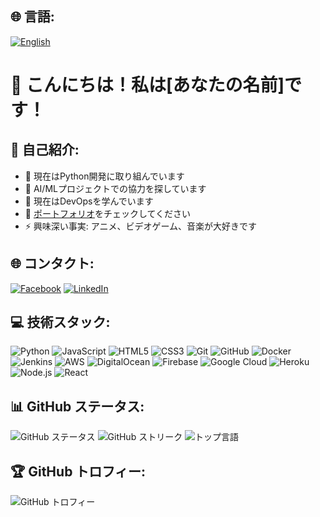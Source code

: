 ## 🌐 言語:
[![English](https://img.shields.io/badge/English-日本語-red)](README.md)

# 👋 こんにちは！私は[あなたの名前]です！

## 💼 自己紹介:
- 🔭 現在はPython開発に取り組んでいます
- 👯 AI/MLプロジェクトでの協力を探しています
- 🌱 現在はDevOpsを学んでいます
- 💬 [ポートフォリオ](https://tanvirkse101.github.io/portfolio/)をチェックしてください
- ⚡ 興味深い事実: アニメ、ビデオゲーム、音楽が大好きです

## 🌐 コンタクト:
[![Facebook](https://img.shields.io/badge/Facebook-%231877F2.svg?logo=Facebook&logoColor=white)](https://facebook.com/tanvirkse)
[![LinkedIn](https://img.shields.io/badge/LinkedIn-%230077B5.svg?logo=linkedin&logoColor=white)](https://linkedin.com/in/tanvir-ahamed-9256121b9)

## 💻 技術スタック:
![Python](https://img.shields.io/badge/Python-3670A0?style=for-the-badge&logo=python&logoColor=ffdd54)
![JavaScript](https://img.shields.io/badge/JavaScript-%23323330.svg?style=for-the-badge&logo=javascript&logoColor=%23F7DF1E)
![HTML5](https://img.shields.io/badge/HTML5-%23E34F26.svg?style=for-the-badge&logo=html5&logoColor=white)
![CSS3](https://img.shields.io/badge/CSS3-%231572B6.svg?style=for-the-badge&logo=css3&logoColor=white)
![Git](https://img.shields.io/badge/Git-F05032?style=for-the-badge&logo=git&logoColor=white)
![GitHub](https://img.shields.io/badge/GitHub-%23181717.svg?style=for-the-badge&logo=github&logoColor=white)
![Docker](https://img.shields.io/badge/Docker-%230db7ed.svg?style=for-the-badge&logo=docker&logoColor=white)
![Jenkins](https://img.shields.io/badge/Jenkins-%232C5263.svg?style=for-the-badge&logo=jenkins&logoColor=white)
![AWS](https://img.shields.io/badge/AWS-%23FF9900.svg?style=for-the-badge&logo=amazon-aws&logoColor=white)
![DigitalOcean](https://img.shields.io/badge/DigitalOcean-%230167ff.svg?style=for-the-badge&logo=digitalOcean&logoColor=white)
![Firebase](https://img.shields.io/badge/Firebase-%23039BE5.svg?style=for-the-badge&logo=firebase)
![Google Cloud](https://img.shields.io/badge/Google%20Cloud-%234285F4.svg?style=for-the-badge&logo=google-cloud&logoColor=white)
![Heroku](https://img.shields.io/badge/Heroku-%23430098.svg?style=for-the-badge&logo=heroku&logoColor=white)
![Node.js](https://img.shields.io/badge/Node.js-43853D?style=for-the-badge&logo=node.js&logoColor=white)
![React](https://img.shields.io/badge/React-%2320232a.svg?style=for-the-badge&logo=react&logoColor=%2361DAFB)

## 📊 GitHub ステータス:
![GitHub ステータス](https://github-readme-stats.vercel.app/api?username=tanvirkse101&theme=tokyonight&hide_border=false&include_all_commits=true&count_private=false)
![GitHub ストリーク](https://github-readme-streak-stats.herokuapp.com/?user=tanvirkse101&theme=tokyonight&hide_border=false)
![トップ言語](https://github-readme-stats.vercel.app/api/top-langs/?username=tanvirkse101&theme=tokyonight&hide_border=false&layout=compact)

## 🏆 GitHub トロフィー:
![GitHub トロフィー](https://github-profile-trophy.vercel.app/?username=tanvirkse101&theme=radical&no-frame=true&no-bg=false&margin-w=4)

